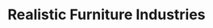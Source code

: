 ---
title: "Realistic Furniture Industries"
url: /candor/realistic-furniture-industries/
shop: Möbel
---